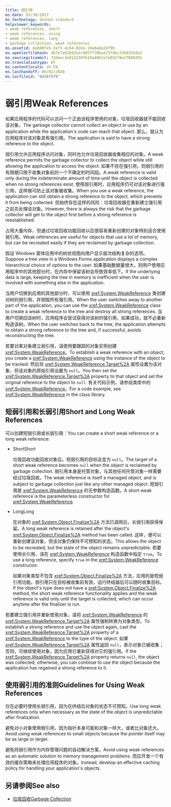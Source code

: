 ```yaml
---
title: 弱引用
ms.date: 03/30/2017
ms.technology: dotnet-standard
helpviewer_keywords:
- weak references, short
- weak references, using
- weak references, long
- garbage collection, weak references
ms.assetid: 6a600fe5-3af3-4c64-82da-10a0a8e2d79b
ms.openlocfilehash: 4b7e7a62b92b2c685ff39baa75f4bc33602b5da2
ms.sourcegitcommit: 33deec3e814238fb18a49b2a7e89278e27888291
ms.translationtype: HT
ms.contentlocale: zh-CN
ms.lasthandoff: 06/02/2020
ms.locfileid: "84287579"
---
```

# <a name="weak-references"></a><span data-ttu-id="e614e-102">弱引用</span><span class="sxs-lookup"><span data-stu-id="e614e-102">Weak References</span></span>
<span data-ttu-id="e614e-103">如果应用程序的代码可以访问一个正由该程序使用的对象，垃圾回收器就不能回收该对象，</span><span class="sxs-lookup"><span data-stu-id="e614e-103">The garbage collector cannot collect an object in use by an application while the application's code can reach that object.</span></span> <span data-ttu-id="e614e-104">那么，就认为应用程序对该对象具有强引用。</span><span class="sxs-lookup"><span data-stu-id="e614e-104">The application is said to have a strong reference to the object.</span></span>  
  
 <span data-ttu-id="e614e-105">弱引用允许应用程序访问对象，同时也允许垃圾回收器收集相应的对象。</span><span class="sxs-lookup"><span data-stu-id="e614e-105">A weak reference permits the garbage collector to collect the object while still allowing the application to access the object.</span></span> <span data-ttu-id="e614e-106">如果不存在强引用，则弱引用的有限期只限于收集对象前的一个不确定的时间段。</span><span class="sxs-lookup"><span data-stu-id="e614e-106">A weak reference is valid only during the indeterminate amount of time until the object is collected when no strong references exist.</span></span> <span data-ttu-id="e614e-107">使用弱引用时，应用程序仍可对该对象进行强引用，这样做可防止该对象被收集。</span><span class="sxs-lookup"><span data-stu-id="e614e-107">When you use a weak reference, the application can still obtain a strong reference to the object, which prevents it from being collected.</span></span> <span data-ttu-id="e614e-108">但始终存在这样的风险：垃圾回收器在重新建立强引用之前先处理该对象。</span><span class="sxs-lookup"><span data-stu-id="e614e-108">However, there is always the risk that the garbage collector will get to the object first before a strong reference is reestablished.</span></span>  
  
 <span data-ttu-id="e614e-109">占用大量内存，但通过垃圾回收功能回收以后很容易重新创建的对象特别适合使用弱引用。</span><span class="sxs-lookup"><span data-stu-id="e614e-109">Weak references are useful for objects that use a lot of memory, but can be recreated easily if they are reclaimed by garbage collection.</span></span>  
  
 <span data-ttu-id="e614e-110">假设 Windows 窗体应用中的树状视图向用户显示层次结构复杂的选项。</span><span class="sxs-lookup"><span data-stu-id="e614e-110">Suppose a tree view in a Windows Forms application displays a complex hierarchical choice of options to the user.</span></span> <span data-ttu-id="e614e-111">如果基础数据量很大，则用户使用应用程序中的其他部分时，在内存中保留该树会导致效率低下。</span><span class="sxs-lookup"><span data-stu-id="e614e-111">If the underlying data is large, keeping the tree in memory is inefficient when the user is involved with something else in the application.</span></span>  
  
 <span data-ttu-id="e614e-112">当用户切换到应用的其他部分时，可以使用 <xref:System.WeakReference> 类创建对树的弱引用，并销毁所有强引用。</span><span class="sxs-lookup"><span data-stu-id="e614e-112">When the user switches away to another part of the application, you can use the <xref:System.WeakReference> class to create a weak reference to the tree and destroy all strong references.</span></span> <span data-ttu-id="e614e-113">当用户切换回该树时，应用程序会尝试获得对该树的强引用，如果成功，就不必重新构造该树。</span><span class="sxs-lookup"><span data-stu-id="e614e-113">When the user switches back to the tree, the application attempts to obtain a strong reference to the tree and, if successful, avoids reconstructing the tree.</span></span>  
  
 <span data-ttu-id="e614e-114">若要对某对象建立弱引用，请使用要跟踪的对象实例创建 <xref:System.WeakReference>。</span><span class="sxs-lookup"><span data-stu-id="e614e-114">To establish a weak reference with an object, you create a <xref:System.WeakReference> using the instance of the object to be tracked.</span></span> <span data-ttu-id="e614e-115">然后将 <xref:System.WeakReference.Target%2A> 属性设置为该对象，将该对象的原始引用设置为 `null`。</span><span class="sxs-lookup"><span data-stu-id="e614e-115">You then set the <xref:System.WeakReference.Target%2A> property to that object and set the original reference to the object to `null`.</span></span> <span data-ttu-id="e614e-116">有关代码示例，请参阅类库中的 <xref:System.WeakReference>。</span><span class="sxs-lookup"><span data-stu-id="e614e-116">For a code example, see <xref:System.WeakReference> in the class library.</span></span>  
  
## <a name="short-and-long-weak-references"></a><span data-ttu-id="e614e-117">短弱引用和长弱引用</span><span class="sxs-lookup"><span data-stu-id="e614e-117">Short and Long Weak References</span></span>  
 <span data-ttu-id="e614e-118">可以创建短弱引用或长弱引用：</span><span class="sxs-lookup"><span data-stu-id="e614e-118">You can create a short weak reference or a long weak reference:</span></span>  
  
- <span data-ttu-id="e614e-119">Short</span><span class="sxs-lookup"><span data-stu-id="e614e-119">Short</span></span>  
  
     <span data-ttu-id="e614e-120">垃圾回收功能回收对象后，短弱引用的目标会变为 `null`。</span><span class="sxs-lookup"><span data-stu-id="e614e-120">The target of a short weak reference becomes `null` when the object is reclaimed by garbage collection.</span></span> <span data-ttu-id="e614e-121">弱引用本身是托管对象，与其他任何托管对象一样需要经过垃圾回收。</span><span class="sxs-lookup"><span data-stu-id="e614e-121">The weak reference is itself a managed object, and is subject to garbage collection just like any other managed object.</span></span>  <span data-ttu-id="e614e-122">短弱引用是 <xref:System.WeakReference> 的无参数构造函数。</span><span class="sxs-lookup"><span data-stu-id="e614e-122">A short weak reference is the parameterless constructor for <xref:System.WeakReference>.</span></span>  
  
- <span data-ttu-id="e614e-123">Long</span><span class="sxs-lookup"><span data-stu-id="e614e-123">Long</span></span>  
  
     <span data-ttu-id="e614e-124">在对象的 <xref:System.Object.Finalize%2A> 方法已调用后，长弱引用获得保留。</span><span class="sxs-lookup"><span data-stu-id="e614e-124">A long weak reference is retained after the object's <xref:System.Object.Finalize%2A> method has been called.</span></span> <span data-ttu-id="e614e-125">这样，便可以重新创建该对象，但该对象仍保持不可预知的状态。</span><span class="sxs-lookup"><span data-stu-id="e614e-125">This allows the object to be recreated, but the state of the object remains unpredictable.</span></span> <span data-ttu-id="e614e-126">若要使用长引用，请在 <xref:System.WeakReference> 构造函数中指定 `true`。</span><span class="sxs-lookup"><span data-stu-id="e614e-126">To use a long reference, specify `true` in the <xref:System.WeakReference> constructor.</span></span>  
  
     <span data-ttu-id="e614e-127">如果对象类型不包含 <xref:System.Object.Finalize%2A> 方法，应用的是短弱引用功能。弱引用只在目标被收集前有效，运行终结器后可以随时收集目标。</span><span class="sxs-lookup"><span data-stu-id="e614e-127">If the object's type does not have a <xref:System.Object.Finalize%2A> method, the short weak reference functionality applies and the weak reference is valid only until the target is collected, which can occur anytime after the finalizer is run.</span></span>  
  
 <span data-ttu-id="e614e-128">若要建立强引用并重新使用对象，请将 <xref:System.WeakReference> 的 <xref:System.WeakReference.Target%2A> 属性强制转换为对象类型。</span><span class="sxs-lookup"><span data-stu-id="e614e-128">To establish a strong reference and use the object again, cast the <xref:System.WeakReference.Target%2A> property of a <xref:System.WeakReference> to the type of the object.</span></span> <span data-ttu-id="e614e-129">如果 <xref:System.WeakReference.Target%2A> 属性返回 `null`，表示对象已被收集；否则，可继续使用对象，因为应用已重新获得对它的强引用。</span><span class="sxs-lookup"><span data-stu-id="e614e-129">If the <xref:System.WeakReference.Target%2A> property returns `null`, the object was collected; otherwise, you can continue to use the object because the application has regained a strong reference to it.</span></span>  
  
## <a name="guidelines-for-using-weak-references"></a><span data-ttu-id="e614e-130">使用弱引用的准则</span><span class="sxs-lookup"><span data-stu-id="e614e-130">Guidelines for Using Weak References</span></span>  
 <span data-ttu-id="e614e-131">仅在必要时使用长弱引用，因为在终结后对象的状态不可预知。</span><span class="sxs-lookup"><span data-stu-id="e614e-131">Use long weak references only when necessary as the state of the object is unpredictable after finalization.</span></span>  
  
 <span data-ttu-id="e614e-132">避免对小对象使用弱引用，因为指针本身可能和对象一样大，或者比对象还大。</span><span class="sxs-lookup"><span data-stu-id="e614e-132">Avoid using weak references to small objects because the pointer itself may be as large or larger.</span></span>  
  
 <span data-ttu-id="e614e-133">避免将弱引用作为内存管理问题的自动解决方案，</span><span class="sxs-lookup"><span data-stu-id="e614e-133">Avoid using weak references as an automatic solution to memory management problems.</span></span> <span data-ttu-id="e614e-134">而应开发一个有效的缓存策略来处理应用程序的对象。</span><span class="sxs-lookup"><span data-stu-id="e614e-134">Instead, develop an effective caching policy for handling your application's objects.</span></span>  
  
## <a name="see-also"></a><span data-ttu-id="e614e-135">另请参阅</span><span class="sxs-lookup"><span data-stu-id="e614e-135">See also</span></span>

- [<span data-ttu-id="e614e-136">垃圾回收</span><span class="sxs-lookup"><span data-stu-id="e614e-136">Garbage Collection</span></span>](index.md)
